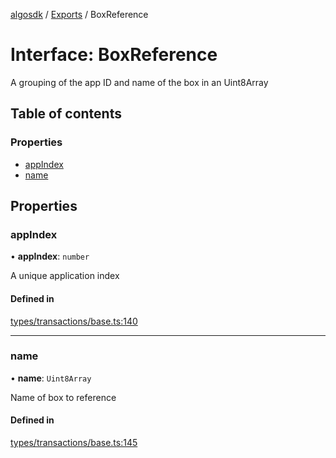 [algosdk](../README.md) / [Exports](../modules.md) / BoxReference

# Interface: BoxReference

A grouping of the app ID and name of the box in an Uint8Array

## Table of contents

### Properties

- [appIndex](BoxReference.md#appindex)
- [name](BoxReference.md#name)

## Properties

### appIndex

• **appIndex**: `number`

A unique application index

#### Defined in

[types/transactions/base.ts:140](https://github.com/algorand/js-algorand-sdk/blob/13a5d73/src/types/transactions/base.ts#L140)

___

### name

• **name**: `Uint8Array`

Name of box to reference

#### Defined in

[types/transactions/base.ts:145](https://github.com/algorand/js-algorand-sdk/blob/13a5d73/src/types/transactions/base.ts#L145)
